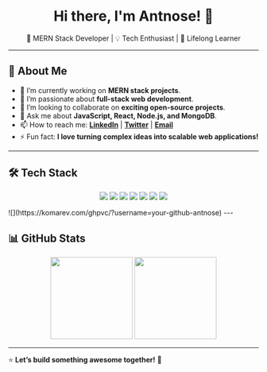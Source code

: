 <h1 align="center">Hi there, I'm Antnose! 👋</h1>

<p align="center">
  🚀 MERN Stack Developer | 💡 Tech Enthusiast | 🎯 Lifelong Learner
</p>

---

## 🌟 About Me  
- 🔭 I’m currently working on **MERN stack projects**.  
- 🌱 I’m passionate about **full-stack web development**.  
- 👯 I’m looking to collaborate on **exciting open-source projects**.  
- 💬 Ask me about **JavaScript, React, Node.js, and MongoDB**.  
- 📫 How to reach me: **[LinkedIn](#)** | **[Twitter](#)** | **[Email](#)**  
- ⚡ Fun fact: **I love turning complex ideas into scalable web applications!**  

---

## 🛠 Tech Stack  
<p align="center">
  <img src="https://img.shields.io/badge/HTML5-%23E34F26.svg?style=for-the-badge&logo=html5&logoColor=white" />
  <img src="https://img.shields.io/badge/CSS3-%231572B6.svg?style=for-the-badge&logo=css3&logoColor=white" />
  <img src="https://img.shields.io/badge/JavaScript-%23F7DF1E.svg?style=for-the-badge&logo=javascript&logoColor=black" />
  <img src="https://img.shields.io/badge/React-%2361DAFB.svg?style=for-the-badge&logo=react&logoColor=black" />
  <img src="https://img.shields.io/badge/Node.js-%23339933.svg?style=for-the-badge&logo=node.js&logoColor=white" />
  <img src="https://img.shields.io/badge/Express.js-%23000000.svg?style=for-the-badge&logo=express&logoColor=white" />
  <img src="https://img.shields.io/badge/MongoDB-%2347A248.svg?style=for-the-badge&logo=mongodb&logoColor=white" />
</p>
![](https://komarev.com/ghpvc/?username=your-github-antnose)
---

## 📊 GitHub Stats  
<p align="center">
  <img src="https://github-readme-stats.vercel.app/api?username=antnose&show_icons=true&theme=radical" height="165">
  <img src="https://github-readme-streak-stats.herokuapp.com/?user=antnose&theme=radical" height="165">
</p>

---

⭐ **Let’s build something awesome together!** 🚀  
